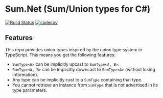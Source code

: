 # Sum.Net (Sum/Union types for C#)

[![Build Status](https://dev.azure.com/dgriffen/Sum.Net/_apis/build/status/dgriffen.Sum.Net?branchName=master)](https://dev.azure.com/dgriffen/Sum.Net/_build/latest?definitionId=6&branchName=master)
[![codecov](https://codecov.io/gh/dgriffen/Sum.Net/branch/master/graph/badge.svg)](https://codecov.io/gh/dgriffen/Sum.Net)

## Features

This repo provides union types inspired by the union type system in TypeScript. This means you get the following features:

- `SumType<A>` can be implicitly upcast to `SumType<A, B>`.
- `SumType<A, B>` can be implicitly downcast to `SumType<A>` (without losing information).
- Any type can be implicitly cast to a `SumType` containing that type.
- You cannot retrieve an instance from `SumType` that is not advertised in its type parameters.

